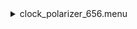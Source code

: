 <details><summary>clock_polarizer_656.menu</summary><blockquote><pre><details><summary>Clock_Polarizer_656.cbk</summary><blockquote><pre><details><summary>Gain_high.rcp</summary><blockquote><pre>Gain High
</pre></blockquote></details><details><summary>Exposure_70.rcp</summary><blockquote><pre>EXPOSURE 70
</pre></blockquote></details><details><summary>656_FW.rcp</summary><blockquote><pre>PREFILTERRANGE 656
</pre></blockquote></details><details><summary>Cal_Optics_In.rcp</summary><blockquote><pre>CALIB IN
</pre></blockquote></details><details><summary>Shutter_Close.rcp</summary><blockquote><pre>SHUT IN
</pre></blockquote></details><details><summary>656_1beam_4sums.rcp</summary><blockquote><pre>DATA	TCAM	BOTH	656.28	4
</pre></blockquote></details><details><summary>Shutter_Open.rcp</summary><blockquote><pre>SHUT OUT
</pre></blockquote></details>Calpol_0.rcp
<details><summary>656_1beam_4sums.rcp</summary><blockquote><pre>DATA	TCAM	BOTH	656.28	4
</pre></blockquote></details>Calpol_5.rcp
<details><summary>656_1beam_4sums.rcp</summary><blockquote><pre>DATA	TCAM	BOTH	656.28	4
</pre></blockquote></details>Calpol_10.rcp
<details><summary>656_1beam_4sums.rcp</summary><blockquote><pre>DATA	TCAM	BOTH	656.28	4
</pre></blockquote></details>Calpol_15.rcp
<details><summary>656_1beam_4sums.rcp</summary><blockquote><pre>DATA	TCAM	BOTH	656.28	4
</pre></blockquote></details>Calpol_20.rcp
<details><summary>656_1beam_4sums.rcp</summary><blockquote><pre>DATA	TCAM	BOTH	656.28	4
</pre></blockquote></details>Calpol_25.rcp
<details><summary>656_1beam_4sums.rcp</summary><blockquote><pre>DATA	TCAM	BOTH	656.28	4
</pre></blockquote></details>Calpol_30.rcp
<details><summary>656_1beam_4sums.rcp</summary><blockquote><pre>DATA	TCAM	BOTH	656.28	4
</pre></blockquote></details>Calpol_35.rcp
<details><summary>656_1beam_4sums.rcp</summary><blockquote><pre>DATA	TCAM	BOTH	656.28	4
</pre></blockquote></details>Calpol_40.rcp
<details><summary>656_1beam_4sums.rcp</summary><blockquote><pre>DATA	TCAM	BOTH	656.28	4
</pre></blockquote></details>Calpol_45.rcp
<details><summary>656_1beam_4sums.rcp</summary><blockquote><pre>DATA	TCAM	BOTH	656.28	4
</pre></blockquote></details>Calpol_50.rcp
<details><summary>656_1beam_4sums.rcp</summary><blockquote><pre>DATA	TCAM	BOTH	656.28	4
</pre></blockquote></details>Calpol_55.rcp
<details><summary>656_1beam_4sums.rcp</summary><blockquote><pre>DATA	TCAM	BOTH	656.28	4
</pre></blockquote></details>Calpol_60.rcp
<details><summary>656_1beam_4sums.rcp</summary><blockquote><pre>DATA	TCAM	BOTH	656.28	4
</pre></blockquote></details>Calpol_65.rcp
<details><summary>656_1beam_4sums.rcp</summary><blockquote><pre>DATA	TCAM	BOTH	656.28	4
</pre></blockquote></details>Calpol_70.rcp
<details><summary>656_1beam_4sums.rcp</summary><blockquote><pre>DATA	TCAM	BOTH	656.28	4
</pre></blockquote></details>Calpol_75.rcp
<details><summary>656_1beam_4sums.rcp</summary><blockquote><pre>DATA	TCAM	BOTH	656.28	4
</pre></blockquote></details>Calpol_80.rcp
<details><summary>656_1beam_4sums.rcp</summary><blockquote><pre>DATA	TCAM	BOTH	656.28	4
</pre></blockquote></details>Calpol_85.rcp
<details><summary>656_1beam_4sums.rcp</summary><blockquote><pre>DATA	TCAM	BOTH	656.28	4
</pre></blockquote></details>Calpol_90.rcp
<details><summary>656_1beam_4sums.rcp</summary><blockquote><pre>DATA	TCAM	BOTH	656.28	4
</pre></blockquote></details>Calpol_95.rcp
<details><summary>656_1beam_4sums.rcp</summary><blockquote><pre>DATA	TCAM	BOTH	656.28	4
</pre></blockquote></details>Calpol_100.rcp
<details><summary>656_1beam_4sums.rcp</summary><blockquote><pre>DATA	TCAM	BOTH	656.28	4
</pre></blockquote></details>Calpol_105.rcp
<details><summary>656_1beam_4sums.rcp</summary><blockquote><pre>DATA	TCAM	BOTH	656.28	4
</pre></blockquote></details>Calpol_110.rcp
<details><summary>656_1beam_4sums.rcp</summary><blockquote><pre>DATA	TCAM	BOTH	656.28	4
</pre></blockquote></details>Calpol_115.rcp
<details><summary>656_1beam_4sums.rcp</summary><blockquote><pre>DATA	TCAM	BOTH	656.28	4
</pre></blockquote></details>Calpol_120.rcp
<details><summary>656_1beam_4sums.rcp</summary><blockquote><pre>DATA	TCAM	BOTH	656.28	4
</pre></blockquote></details>Calpol_125.rcp
<details><summary>656_1beam_4sums.rcp</summary><blockquote><pre>DATA	TCAM	BOTH	656.28	4
</pre></blockquote></details>Calpol_130.rcp
<details><summary>656_1beam_4sums.rcp</summary><blockquote><pre>DATA	TCAM	BOTH	656.28	4
</pre></blockquote></details>Calpol_135.rcp
<details><summary>656_1beam_4sums.rcp</summary><blockquote><pre>DATA	TCAM	BOTH	656.28	4
</pre></blockquote></details>Calpol_140.rcp
<details><summary>656_1beam_4sums.rcp</summary><blockquote><pre>DATA	TCAM	BOTH	656.28	4
</pre></blockquote></details>Calpol_145.rcp
<details><summary>656_1beam_4sums.rcp</summary><blockquote><pre>DATA	TCAM	BOTH	656.28	4
</pre></blockquote></details>Calpol_150.rcp
<details><summary>656_1beam_4sums.rcp</summary><blockquote><pre>DATA	TCAM	BOTH	656.28	4
</pre></blockquote></details>Calpol_155.rcp
<details><summary>656_1beam_4sums.rcp</summary><blockquote><pre>DATA	TCAM	BOTH	656.28	4
</pre></blockquote></details>Calpol_160.rcp
<details><summary>656_1beam_4sums.rcp</summary><blockquote><pre>DATA	TCAM	BOTH	656.28	4
</pre></blockquote></details>Calpol_165.rcp
<details><summary>656_1beam_4sums.rcp</summary><blockquote><pre>DATA	TCAM	BOTH	656.28	4
</pre></blockquote></details>Calpol_170.rcp
<details><summary>656_1beam_4sums.rcp</summary><blockquote><pre>DATA	TCAM	BOTH	656.28	4
</pre></blockquote></details>Calpol_175.rcp
<details><summary>656_1beam_4sums.rcp</summary><blockquote><pre>DATA	TCAM	BOTH	656.28	4
</pre></blockquote></details>Calpol_180.rcp
<details><summary>656_1beam_4sums.rcp</summary><blockquote><pre>DATA	TCAM	BOTH	656.28	4
</pre></blockquote></details><details><summary>Cal_Optics_Out.rcp</summary><blockquote><pre>CALIB OUT
</pre></blockquote></details></pre></blockquote></details></pre></blockquote></details>